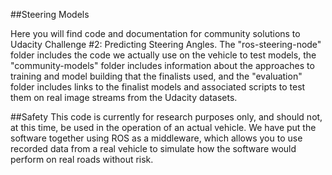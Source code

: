 ##Steering Models

Here you will find code and documentation for community solutions to Udacity Challenge #2: Predicting Steering Angles. The "ros-steering-node" folder includes the code we actually use on the vehicle to test models, the "community-models" folder includes information about the approaches to training and model building that the finalists used, and the "evaluation" folder includes links to the finalist models and associated scripts to test them on real image streams from the Udacity datasets.

##Safety
This code is currently for research purposes only, and should not, at this time, be used in the operation of an actual vehicle. We have put the software together using ROS as a middleware, which allows you to use recorded data from a real vehicle to simulate how the software would perform on real roads without risk.
